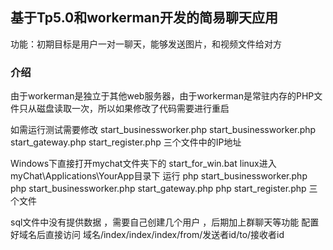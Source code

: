 ## 基于Tp5.0和workerman开发的简易聊天应用
   功能：初期目标是用户一对一聊天，能够发送图片，和视频文件给对方


### 介绍
 由于workerman是独立于其他web服务器，由于workerman是常驻内存的PHP文件只从磁盘读取一次，所以如果修改了代码需要进行重启
 
 如需运行测试需要修改 start_businessworker.php start_businessworker.php start_gateway.php  start_register.php 三个文件中的IP地址
 
 Windows下直接打开mychat文件夹下的 start_for_win.bat
 linux进入myChat\Applications\YourApp目录下 运行 php start_businessworker.php php start_businessworker.php start_gateway.php php start_register.php 三个文件
 
 sql文件中没有提供数据 ，需要自己创建几个用户 ，后期加上群聊天等功能
 配置好域名后直接访问 域名/index/index/index/from/发送者id/to/接收者id
